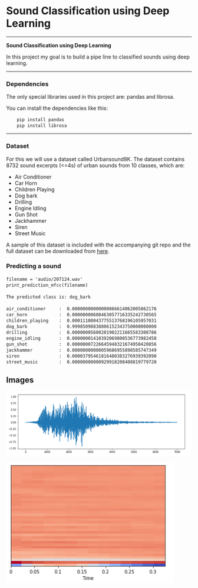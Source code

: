 # **Sound Classification using Deep Learning** 

---

**Sound Classification using Deep Learning**

In this project my goal is to build a pipe line to classified sounds using deep learning.

---
### Dependencies
The only special libraries used in this project are: pandas and librosa.

You can install the dependencies like this:
```
    pip install pandas
    pip install librosa
```

---
### Dataset
For this we will use a dataset called Urbansound8K. The dataset contains 8732 sound excerpts (<=4s) of urban sounds from 10 classes, which are:

- Air Conditioner
- Car Horn
- Children Playing
- Dog bark
- Drilling
- Engine Idling
- Gun Shot
- Jackhammer
- Siren
- Street Music

A sample of this dataset is included with the accompanying git repo and the full dataset can be downloaded from [here](https://urbansounddataset.weebly.com/urbansound8k.html).

### Predicting a sound

```
filename = 'audio/207124.wav'
print_prediction_mfcc(filename)

The predicted class is: dog_bark 

air_conditioner     :  0.00000000000000866614062005862176
car_horn            :  0.00000000608463057716335242730565
children_playing    :  0.00011100043775513768196105957031
dog_bark            :  0.99985098838806152343750000000000
drilling            :  0.00000005600201902211665583308786
engine_idling       :  0.00000001410392069800536773982458
gun_shot            :  0.00000007226645948321674950420856
jackhammer          :  0.00000000000059686955898585747349
siren               :  0.00003795461816480383276939392090
street_music        :  0.00000000000929918208408819779720

```

## Images

![alternate text](images/image1.png "Mel coefficients")

![alternate text](images/image2.png "Spectogram")


